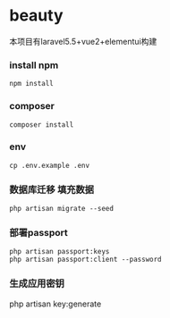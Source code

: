 # beauty
本项目有laravel5.5+vue2+elementui构建
### install npm
```angular2html
npm install
```
### composer 
```angular2html
composer install
```
### env
```angular2html
cp .env.example .env
```
### 数据库迁移 填充数据
```angular2html
php artisan migrate --seed
```
### 部署passport
```angular2html
php artisan passport:keys
php artisan passport:client --password
```
### 生成应用密钥
php artisan key:generate
